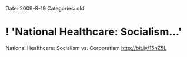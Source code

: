 Date: 2009-8-19
Categories: old

# ! 'National Healthcare: Socialism...'

National Healthcare: Socialism vs. Corporatism <a href="http://bit.ly/15nZ5L" rel="nofollow">http://bit.ly/15nZ5L</a>
